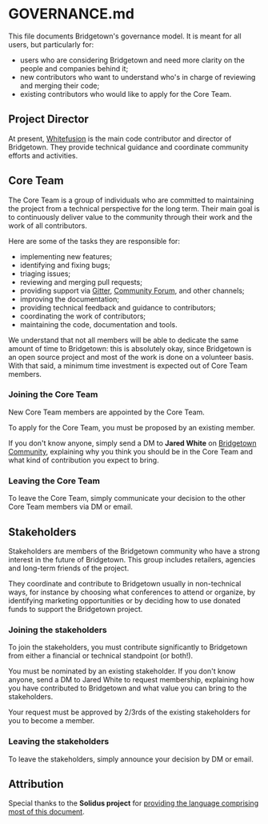 # GOVERNANCE.md

This file documents Bridgetown's governance model. It is meant for all users, but particularly for:

- users who are considering Bridgetown and need more clarity on the people and companies behind it;
- new contributors who want to understand who's in charge of reviewing and merging their code;
- existing contributors who would like to apply for the Core Team.

## Project Director

At present, [Whitefusion](https://whitefusion.io) is the main code contributor and director of Bridgetown.
They provide technical guidance and coordinate community efforts and activities.

## Core Team

The Core Team is a group of individuals who are committed to maintaining the project from a
technical perspective for the long term. Their main goal is to continuously deliver value to the
community through their work and the work of all contributors.

Here are some of the tasks they are responsible for:

- implementing new features;
- identifying and fixing bugs;
- triaging issues;
- reviewing and merging pull requests;
- providing support via [Gitter](https://gitter.im/bridgetownrb/bridgetown), [Community Forum](https://community.bridgetownrb.com), and other channels;
- improving the documentation;
- providing technical feedback and guidance to contributors;
- coordinating the work of contributors;
- maintaining the code, documentation and tools.

We understand that not all members will be able to dedicate the same amount of time to Bridgetown: this
is absolutely okay, since Bridgetown is an open source project and most of the work is done on a
volunteer basis. With that said, a minimum time investment is expected out of Core Team members.

### Joining the Core Team

New Core Team members are appointed by the Core Team.

To apply for the Core Team, you must be proposed by an existing member.

If you don't know anyone, simply send a DM to **Jared White** on [Bridgetown Community](https://community.bridgetownrb.com), explaining
why you think you should be in the Core Team and what kind of contribution you expect to bring.

### Leaving the Core Team

To leave the Core Team, simply communicate your decision to the other Core Team members via DM or email.

## Stakeholders

Stakeholders are members of the Bridgetown community who have a strong interest in the future of
Bridgetown. This group includes retailers, agencies and long-term friends of the project.

They coordinate and contribute to Bridgetown usually in non-technical ways, for instance by choosing
what conferences to attend or organize, by identifying marketing opportunities or by deciding how
to use donated funds to support the Bridgetown project.

### Joining the stakeholders

To join the stakeholders, you must contribute significantly to Bridgetown from either a financial or
technical standpoint (or both!).

You must be nominated by an existing stakeholder. If you don't know anyone, send a DM to Jared White to request membership, explaining how you have contributed to Bridgetown and what value
you can bring to the stakeholders.

Your request must be approved by 2/3rds of the existing stakeholders for you to become a member.

### Leaving the stakeholders

To leave the stakeholders, simply announce your decision by DM or email.

## Attribution

Special thanks to the **Solidus project** for [providing the language comprising most of this document](https://github.com/solidusio/solidus/blob/master/GOVERNANCE.md).

